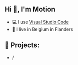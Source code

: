 ## Hi 👋, I'm Motion

- 💻 I use [Visual Studio Code](https://code.visualstudio.com/)
- 🍟 I live in Belgium in Flanders

## 🚩 Projects:
- /
